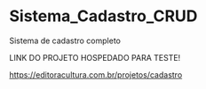 # Sistema_Cadastro_CRUD
 Sistema de cadastro completo


LINK DO PROJETO HOSPEDADO PARA TESTE!

https://editoracultura.com.br/projetos/cadastro
